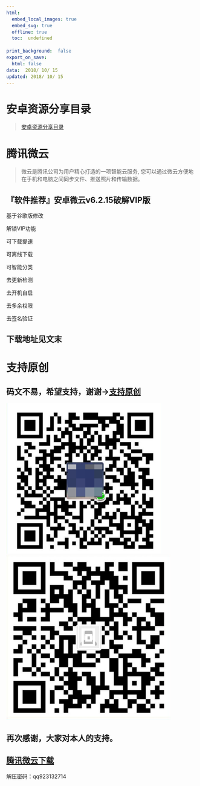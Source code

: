 ```yaml
---
html:
  embed_local_images: true
  embed_svg: true
  offline: true
  toc:  undefined

print_background:  false
export_on_save:
  html: false
data:  2018/ 10/ 15
updated: 2018/ 10/ 15
---
```


# 安卓资源分享目录

> [安卓资源分享目录](https://blog.csdn.net/qq923132714/article/details/83059823 "安卓资源分享目录")


# 腾讯微云

> 微云是腾讯公司为用户精心打造的一项智能云服务, 您可以通过微云方便地在手机和电脑之间同步文件、推送照片和传输数据。


## 『软件推荐』安卓微云v6.2.15破解VIP版



基于谷歌版修改

解锁VIP功能

可下载提速

可离线下载

可智能分类

去更新检测

去开机自启

去多余权限

去签名验证






## 下载地址见文末

# 支持原创
## 码文不易，希望支持，谢谢->**[支持原创](http://blog.csdn.net/qq923132714/article/details/79399145)**
![微信支付](https://raw.githubusercontent.com/923132714/my_picture/master/blog/support/weixin.png)![微信支付](https://raw.githubusercontent.com/923132714/my_picture/master/blog/support/支付宝.png)
## 再次感谢，大家对本人的支持。



## [腾讯微云下载](http://u16848854.ctfile.net/fs/16848854-314733780 "腾讯微云下载")

解压密码：qq923132714
